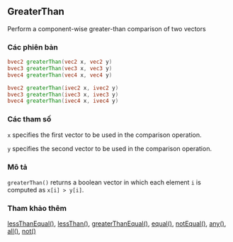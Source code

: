 ## GreaterThan
Perform a component-wise greater-than comparison of two vectors

### Các phiên bản
```glsl
bvec2 greaterThan(vec2 x, vec2 y)  
bvec3 greaterThan(vec3 x, vec3 y)  
bvec4 greaterThan(vec4 x, vec4 y)  

bvec2 greaterThan(ivec2 x, ivec2 y)  
bvec3 greaterThan(ivec3 x, ivec3 y)  
bvec4 greaterThan(ivec4 x, ivec4 y)
```

### Các tham số
```x``` specifies the first vector to be used in the comparison operation.

```y``` specifies the second vector to be used in the comparison operation.

### Mô tả
```greaterThan()``` returns a boolean vector in which each element ```i``` is computed as ```x[i] > y[i]```.

### Tham khảo thêm
[lessThanEqual()](/glossary/?lan=vi&search=lessThanEqual), [lessThan()](/glossary/?lan=vi&search=lessThan), [greaterThanEqual()](/glossary/?lan=vi&search=greaterThanEqual), [equal()](/glossary/?lan=vi&search=equal), [notEqual()](/glossary/?lan=vi&search=notEqual), [any()](/glossary/?lan=vi&search=any), [all()](/glossary/?lan=vi&search=all), [not()](/glossary/?lan=vi&search=not)
